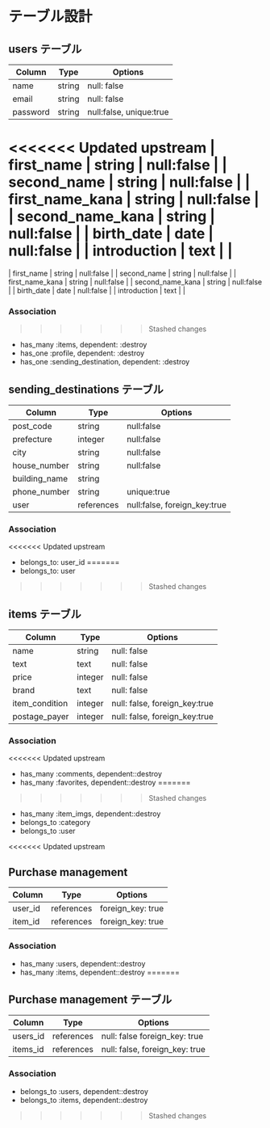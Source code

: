 # テーブル設計

## users テーブル

| Column           | Type   | Options                 |
| ---------------- | ------ | ----------------------- |
| name             | string | null: false             |
| email            | string | null: false             |
| password         | string | null:false, unique:true |
<<<<<<< Updated upstream
| first_name       | string     | null:false |
| second_name      | string     | null:false |
| first_name_kana  | string     | null:false |
| second_name_kana | string     | null:false |
| birth_date       | date       | null:false |
| introduction     | text       |            |
=======
| first_name       | string | null:false              |
| second_name      | string | null:false              |
| first_name_kana  | string | null:false              |
| second_name_kana | string | null:false              |
| birth_date       | date   | null:false              |
| introduction     | text   |                         |

### Association
>>>>>>> Stashed changes

- has_many :items, dependent: :destroy
- has_one :profile, dependent: :destroy
- has_one :sending_destination, dependent: :destroy

## sending_destinations テーブル

| Column           | Type       | Options                      |
| ---------------- | ---------- | ---------------------------- |
| post_code        | string     | null:false                   |
| prefecture       | integer    | null:false                   |
| city             | string     | null:false                   |
| house_number     | string     | null:false                   |
| building_name    | string     |                              |
| phone_number     | string     | unique:true                  |
| user             | references | null:false, foreign_key:true |

### Association

<<<<<<< Updated upstream
- belongs_to: user_id
=======
- belongs_to: user
>>>>>>> Stashed changes

## items テーブル

| Column          | Type       | Options                        |
| --------------- | ---------- | ------------------------------ |
| name            | string     | null: false                    |
| text            | text       | null: false                    |
| price           | integer    | null: false                    |
| brand           | text       | null: false                    |
| item_condition  | integer    | null: false, foreign_key:true  |
| postage_payer   | integer    | null: false, foreign_key:true  |

### Association

<<<<<<< Updated upstream
- has_many :comments, dependent::destroy
- has_many :favorites, dependent::destroy
=======
>>>>>>> Stashed changes
- has_many :item_imgs, dependent::destroy
- belongs_to :category
- belongs_to :user

<<<<<<< Updated upstream
## Purchase management

| Column  | Type       | Options           |
| ------- | ---------- | ----------------- |
| user_id | references | foreign_key: true |
| item_id | references | foreign_key: true |

### Association

- has_many :users, dependent::destroy
- has_many :items, dependent::destroy
=======
## Purchase management テーブル

| Column   | Type       | Options                        |
| -------- | ---------- | ------------------------------ |
| users_id | references | null: false  foreign_key: true |
| items_id | references | null: false, foreign_key: true |

### Association

- belongs_to :users, dependent::destroy
- belongs_to :items, dependent::destroy
>>>>>>> Stashed changes
